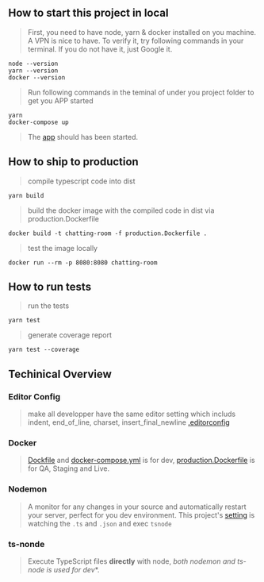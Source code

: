## How to start this project in local
> First, you need to have node, yarn & docker installed on you machine. A VPN is nice to have. To verify it, try following commands in your terminal. If you do not have it, just Google it.

    node --version
    yarn --version
    docker --version

> Run following commands in the teminal of under you project folder to get you APP started

    yarn
    docker-compose up

> The [app](http://localhost:8080/health) should has been started.

## How to ship to production
> compile typescript code into dist

    yarn build

> build the docker image with the compiled code in dist via production.Dockerfile
    
    docker build -t chatting-room -f production.Dockerfile .

> test the image locally

    docker run --rm -p 8080:8080 chatting-room   

## How to run tests

> run the tests

    yarn test

> generate coverage report

    yarn test --coverage

## Techinical Overview

### Editor Config

> make all developper have the same editor setting which includs indent, end_of_line, charset, insert_final_newline 
> [.editorconfig](https://github.com/orangeflame/chatting-room/blob/master/.editorconfig)

### Docker

> [Dockfile](https://github.com/orangeflame/chatting-room/blob/master/Dockerfile) and [docker-compose.yml](https://github.com/orangeflame/chatting-room/blob/master/docker-compose.yml) is for dev, [production.Dockerfile](https://github.com/orangeflame/chatting-room/blob/master/production.Dockerfile) is for QA, Staging and Live.

### Nodemon

> A monitor for any changes in your source and automatically restart your server, perfect for you dev environment. This project's [setting](https://github.com/orangeflame/chatting-room/blob/master/nodemon.json) is watching the `.ts` and `.json` and exec `tsnode`

### ts-nonde

> Execute TypeScript files **directly** with node, **both nodemon and ts-node* is used for dev**.



